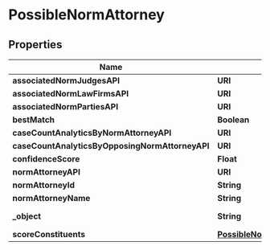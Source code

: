 

# PossibleNormAttorney


## Properties

| Name | Type | Description | Notes |
|------------ | ------------- | ------------- | -------------|
|**associatedNormJudgesAPI** | **URI** |  |  |
|**associatedNormLawFirmsAPI** | **URI** |  |  |
|**associatedNormPartiesAPI** | **URI** |  |  |
|**bestMatch** | **Boolean** |  |  |
|**caseCountAnalyticsByNormAttorneyAPI** | **URI** |  |  |
|**caseCountAnalyticsByOpposingNormAttorneyAPI** | **URI** |  |  |
|**confidenceScore** | **Float** |  |  |
|**normAttorneyAPI** | **URI** |  |  |
|**normAttorneyId** | **String** |  |  |
|**normAttorneyName** | **String** |  |  |
|**_object** | **String** | Name of the object |  |
|**scoreConstituents** | [**PossibleNormAttorneyScoreConstituents**](PossibleNormAttorneyScoreConstituents.md) |  |  |




